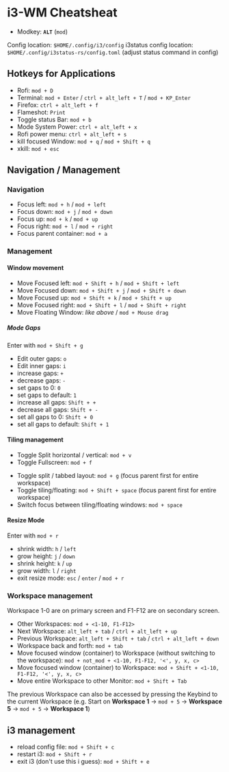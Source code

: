 # i3-WM Cheatsheat

- Modkey: **`ALT`** (`mod`)

Config location: `$HOME/.config/i3/config`
i3status config location: `$HOME/.config/i3status-rs/config.toml` (adjust status command in config)

## Hotkeys for Applications

- Rofi: `mod + D`
- Terminal: `mod + Enter` / `ctrl + alt_left + T` / `mod + KP_Enter`
- Firefox: `ctrl + alt_left + f`
- Flameshot: `Print`
- Toggle status Bar: `mod + b`
- Mode System Power: `ctrl + alt_left + x`
- Rofi power menu: `ctrl + alt_left + s`
- kill focused Window: `mod + q` / `mod + Shift + q`
- xkill: `mod + esc`

## Navigation / Management

### Navigation

- Focus left:  `mod + h` / `mod + left`
- Focus down:  `mod + j` / `mod + down`
- Focus up:    `mod + k` / `mod + up`
- Focus right: `mod + l` / `mod + right`
- Focus parent container: `mod + a`

### Management

#### Window movement

- Move Focused left:  `mod + Shift + h` / `mod + Shift + left`
- Move Focused down:  `mod + Shift + j` / `mod + Shift + down`
- Move Focused up:    `mod + Shift + k` / `mod + Shift + up`
- Move Focused right: `mod + Shift + l` / `mod + Shift + right`
- Move Floating Window: *like above* / `mod + Mouse drag`

##### Mode Gaps

Enter with `mod + Shift + g`

- Edit outer gaps: `o`
- Edit inner gaps: `i`
- increase gaps: `+`
- decrease gaps: `-`
- set gaps to 0: `0`
- set gaps to default: `1`
- increase all gaps: `Shift + +`
- decrease all gaps: `Shift + -`
- set all gaps to 0: `Shift + 0`
- set all gaps to default: `Shift + 1`

#### Tiling management

<!-- - Split horizontal: `mod + g`
- Split vertical: `mod + v` -->
- Toggle Split horizontal / vertical: `mod + v`
- Toggle Fullscreen: `mod + f`
<!-- - Toggle stacking: `mod + s`
- Toggle tabbed: `mod + w`
- Toggle split Layout: `mod + e` -->
- Toggle split / tabbed layout: `mod + g` (focus parent first for entire workspace)
- Toggle tiling/floating: `mod + Shift + space` (focus parent first for entire workspace)
- Switch focus between tiling/floating windows: `mod + space`

#### Resize Mode

Enter with `mod + r`

- shrink width: `h` / `left`
- grow height: `j` / `down`
- shrink height: `k` / `up`
- grow width: `l` / `right`
- exit resize mode: `esc` / `enter` / `mod + r`

### Workspace management

Workspace 1-0 are on primary screen and F1-F12 are on secondary screen.

- Other Workspaces:         `mod + <1-10, F1-F12>`
- Next Workspace:           `alt_left + tab` / `ctrl + alt_left + up`
- Previous Workspace:       `alt_left + Shift + tab` / `ctrl + alt_left + down`
- Workspace back and forth: `mod + tab`
- Move focused window (container) to Workspace (without switching to the workspace): `mod + not_mod + <1-10, F1-F12, '<', y, x, c>`
- Move focused window (container) to Workspace: `mod + Shift + <1-10, F1-F12, '<', y, x, c>`
- Move entire Workspace to other Monitor: `mod + Shift + Tab`

The previous Workspace can also be accessed by pressing the Keybind to the current Workspace (e.g. Start on **Workspace 1** -> `mod + 5` -> **Workspace 5** -> `mod + 5` -> **Workspace 1**)

## i3 management

- reload config file: `mod + Shift + c`
- restart i3: `mod + Shift + r`
- exit i3 (don't use this i guess): `mod + Shift + e`
